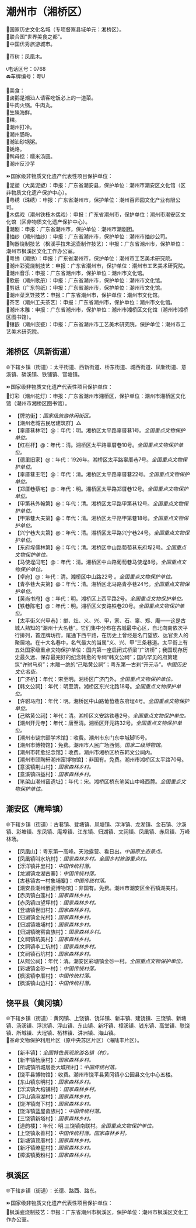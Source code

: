 # 潮州市（湘桥区）  
🚩国家历史文化名城（专项督察县域单元：湘桥区）。  
🏅联合国“世界美食之都”。  
🏅中国优秀旅游城市。  
  
🌳市树：凤凰木。  
  
📞电话区号：0768  
🚘车牌编号：粤U  
  
🍴美食：    
🔸卤鹅是潮汕人请客吃饭必上的一道菜。    
🔸牛肉火锅。牛肉丸。  
🔸生腌海鲜。  
🔸粿。  
🔸潮州打冷。  
🔸潮州肠粉。  
🔸潮汕砂锅粥。  
🔸蚝烙。  
🔸鸭母捻：糯米汤圆。  
🔸潮州反沙芋
  
⏩国家级非物质文化遗产代表性项目保护单位：  
🔸泥塑（大吴泥塑）：申报：广东省潮安县，保护单位：潮州市潮安区文化馆（区非物质文化遗产保护中心）。  
🔸粤绣（珠绣）：申报：广东省潮州市，保护单位：潮州百师园文化产业有限公司。  
🔸木偶戏（潮州铁枝木偶戏）：申报：广东省潮州市，保护单位：潮州市潮安区文化馆（区非物质文化遗产保护中心）。  
🔸潮剧：申报：广东省潮州市，保护单位：潮州市潮剧团。  
🔸抽纱（潮州抽纱）：申报：广东省潮州市，保护单位：潮州市抽纱公司。  
🔸陶器烧制技艺（枫溪手拉朱泥壶制作技艺）：申报：广东省潮州市，保护单位：潮州市枫溪区文化工作办公室。  
🔸粤绣（潮绣）：申报：广东省潮州市，保护单位：潮州市工艺美术研究院。  
🔸潮州彩瓷烧制技艺：申报：广东省潮州市，保护单位：潮州市工艺美术研究院。  
🔸潮州音乐：申报：广东省潮州市，保护单位：潮州市文化馆。  
🔸歌册（潮州歌册）：申报：广东省潮州市，保护单位：潮州市文化馆。  
🔸剪纸（广东剪纸）：申报：广东省潮州市，保护单位：潮州市文化馆。  
🔸潮州菜烹饪技艺：申报：广东省潮州市，保护单位：潮州市文化馆。  
🔸茶艺（潮州工夫茶艺）：申报：广东省潮州市，保护单位：潮州市文化馆。  
🔸潮州木雕：申报：广东省潮州市，保护单位：潮州市湘桥区文化馆（潮州市湘桥区图书馆）。    
🔸镶嵌（潮州嵌瓷）：申报：广东省潮州市工艺美术研究院，保护单位：潮州市工艺美术研究院。  

## 湘桥区（凤新街道）  
🌐下辖乡镇（街道）：太平街道、西新街道、桥东街道、城西街道、凤新街道、意溪镇、磷溪镇、铁铺镇、官塘镇。  
  
⏩国家级非物质文化遗产代表性项目保护单位：  
🔸灯彩（潮州花灯）：申报：广东省潮州市湘桥区，保护单位：潮州市湘桥区文化馆（潮州市湘桥区图书馆）。    
  
* 【牌坊街】：*国家级旅游休闲街区。*  
* 【潮州老城古民居建筑群】△
* 【辜厝巷林宅】@：年代：明。湘桥区太平路辜厝巷1号。*全国重点文物保护单位。*  
* 【红栏杆】@：年代：清。湘桥区太平路辜厝巷10号。*全国重点文物保护单位。*  
* 【德里旧家】@：年代：1926年。湘桥区太平路辜厝巷7号。*全国重点文物保护单位。*  
* 【辜厝巷王宅】@：年代：清。湘桥区太平路辜厝巷22号。*全国重点文物保护单位。*  
* 【郑厝巷蔡宅】@：年代：明。湘桥区太平路郑厝巷12号。*全国重点文物保护单位。*  
* 【甲第巷外翰第】@：年代：清。湘桥区太平路甲第巷12号。*全国重点文物保护单位。*  
* 【甲第巷大夫第】@：年代：清。湘桥区太平路甲第巷18号。*全国重点文物保护单位。*  
* 【兴宁巷大夫第】@：年代：清。湘桥区太平路兴宁巷24号。*全国重点文物保护单位。*  
* 【东府埕儒林第】@：年代：清。湘桥区中山路葡萄巷东府埕2号。*全国重点文物保护单位。*  
* 【马使埕闫宅】@：年代：清。湘桥区中山路葡萄巷马使埕8号。*全国重点文物保护单位。*  
* 【卓府】@：年代：清。湘桥区中山路22号 。*全国重点文物保护单位。*  
* 【青亭巷大夫第】@：年代：清。湘桥区北马路青亭巷24号。*全国重点文物保护单位。*  
* 【黄尚书府】@：年代：明。湘桥区上西平路2号。*全国重点文物保护单位。*  
* 【铁巷陈宅】@：年代：明。湘桥区义安路铁巷20号。*全国重点文物保护单位。*  
* 【太平街义兴甲巷】：猷、灶、义、兴、甲，家、石、辜、郑、庵——这是古城人熟知的“潮州十大名巷”。它们集中分布在古城最中心区，自北向南依次平行排列，首连牌坊街，尾通下西平路，在历史上曾经是名门望族、达官贵人的聚居地。在十大名巷中，名气最大的当属“义、兴、甲”三条巷道。太平街上有五处国家级重点文物保护单位：国内第一座启闭式桥梁“广济桥”；我国现存历史最久远、保存最完好的纪念韩愈的专祠“韩文公祠”；国内罕见的府第建筑“许驸马府”；木雕一绝的“己略黄公祠”；粤东第一古刹“开元寺”。*中国历史文化名街。*  
* 【广济桥】：年代：宋至明。湘桥区广济门外。*全国重点文物保护单位。*  
* 【韩文公祠】：年代：明至清。湘桥区东兴北路18号。*全国重点文物保护单位。*  
* 【许驸马府】：年代：明。湘桥区中山路葡萄巷东府埕4号。*全国重点文物保护单位。*  
* 【己略黄公祠】：年代：清。湘桥区义安路铁巷2号。*全国重点文物保护单位。*  
* 【潮州开元寺】：年代：唐至清。湘桥区开元路32号。*全国重点文物保护单位。*  
* 【潮州市饶宗颐学术馆】：收费。潮州市东门东中城脚15号。  
* 【潮州市博物馆】：免费。潮州市人民广场西侧。*国家二级博物馆。*   
* 【潮州市韩愈纪念馆】：收费。潮州市湘桥区桥东韩文公祠内。  
* 【潮州市颐陶轩潮州窑博物馆】：非国有。免费。潮州市湘桥区太平路70号。  
* 【意溪镇荆山村】：*国家森林乡村。*  
* 【意溪镇四益村】：*国家森林乡村。*  
* 【笔架山潮州窑遗址】：年代：宋。湘桥区桥东笔架山中峰西麓。*全国重点文物保护单位。*  

## 潮安区（庵埠镇）  
🌐下辖乡镇（街道）：古巷镇、登塘镇、凤塘镇、浮洋镇、龙湖镇、金石镇、沙溪镇、彩塘镇、东凤镇、庵埠镇、江东镇、归湖镇、文祠镇、凤凰镇、赤凤镇、万峰林场。  
  
* 【凤凰山】：粤东第一高峰。天池露营、看日出。*中国原生态景点。*  
* 【凤凰镇叫水坑村】：*国家森林乡村。全国乡村旅游重点村。*  
* 【浮洋镇井里村】：*中国传统村落。*  
* 【龙湖镇龙湖古寨】：*中国传统村落。*  
* 【古巷镇古一村象埔寨】：*中国传统村落。*  
* 【潮安县潮州嵌瓷博物馆】：非国有。免费。潮州市潮安区金石镇湖美村。  
* 【赤凤镇白莲村】：*国家森林乡村。*  
* 【赤凤镇四望坪村】：*国家森林乡村。*  
* 【登塘镇世田村】：*国家森林乡村。*  
* 【归湖镇金光村】：*国家森林乡村。*  
* 【归湖镇塘埔村】：*国家森林乡村。*  
* 【归湖镇碗窑畲族村】：*国家森林乡村。*  
* 【文祠镇坑美村】：*国家森林乡村。*  
* 【文祠镇李工坑村】：*国家森林乡村。*  
* 【文祠镇石坑村】：*国家森林乡村。*  
* 【从熙公祠】：年代：清。潮安区彩塘镇金砂一村。*全国重点文物保护单位。*  
* 【彩塘镇金砂一村】：*中国传统村落。*  
* 【枫溪镇李厝村】：*中国传统村落。*  
* 【枫溪镇山边村】：*中国传统村落。*  

## 饶平县（黄冈镇）  
🌐下辖乡镇（街道）：黄冈镇、上饶镇、饶洋镇、新丰镇、建饶镇、三饶镇、新塘镇、汤溪镇、浮滨镇、浮山镇、东山镇、新圩镇、樟溪镇、钱东镇、高堂镇、联饶镇、所城镇、大埕镇、柘林镇、汫洲镇、海山镇。  
🚩革命文物保护利用片区（原中央苏区片区）（海陆丰片区）。  
  
* 【新丰镇】：*全国特色景观旅游名镇（村）。*  
* 【新丰镇杨康村】：*国家森林乡村。*  
* 【所城镇所城居委大城所村】：*中国传统村落。*  
* 【饶平县博物馆】：收费。潮州市饶平县黄冈镇小公园县文化中心五楼。  
* 【东山镇东明村】：*国家森林乡村。*  
* 【浮滨镇大榕铺村】：*国家森林乡村。*  
* 【浮山镇麻湖村】：*国家森林乡村。*  
* 【饶洋镇岗下村】：*国家森林乡村。*  
* 【饶洋镇蓝屋畲族村】：*中国传统村落。*  
* 【三饶镇新塔村】：*国家森林乡村。*  
* 【道韵楼】：年代：明.三饶镇南联村。*全国重点文物保护单位。*  
* 【上饶镇永善村】：*中国传统村落。国家森林乡村。*  
* 【新塘镇顶厝村】：*国家森林乡村。*  
* 【新圩镇燎星村】：*国家森林乡村。*  
* 【樟溪镇英粉村】：*国家森林乡村。*  

## 枫溪区  
🌐下辖乡镇（街道）：长德、路西、路东。    
  
⏩国家级非物质文化遗产代表性项目保护单位：  
🔸枫溪瓷烧制技艺：申报：广东省潮州市枫溪区，保护单位：潮州市枫溪区文化工作办公室。  